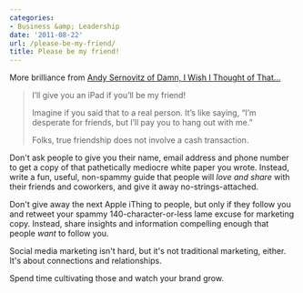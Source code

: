 ```yaml
---
categories:
- Business &amp; Leadership
date: '2011-08-22'
url: /please-be-my-friend/
title: Please be my friend!
---
```


More brilliance from <a href="http://www.damniwish.com/2011/07/ill-give-you-an-ipad-if-youll-be-my-friend.html">Andy Sernovitz of Damn, I Wish I Thought of That...</a>

<blockquote>I’ll give you an iPad if you’ll be my friend!

Imagine if you said that to a real person. It’s like saying, “I’m desperate for friends, but I’ll pay you to hang out with me.”

Folks, true friendship does not involve a cash transaction.</blockquote>

Don't ask people to give you their name, email address and phone number to get a copy of that pathetically mediocre white paper you wrote. Instead, write a fun, useful, non-spammy guide that people will <em>love and share</em> with their friends and coworkers, and give it away no-strings-attached.

Don't give away the next Apple iThing to people, but only if they follow you and retweet your spammy 140-character-or-less lame excuse for marketing copy. Instead, share insights and information compelling enough that people <em>want</em> to follow you.

Social media marketing isn't hard, but it's not traditional marketing, either. It's about connections and relationships.

Spend time cultivating those and watch your brand grow.